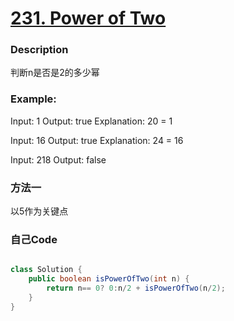 # [231. Power of Two](https://leetcode.com/problems/power-of-two/description/)


### Description
判断n是否是2的多少幂

### Example:
 
Input: 1
Output: true 
Explanation: 20 = 1

Input: 16
Output: true
Explanation: 24 = 16

Input: 218
Output: false
    
### 方法一

以5作为关键点
### 自己Code

```java

class Solution {
    public boolean isPowerOfTwo(int n) {
        return n== 0? 0:n/2 + isPowerOfTwo(n/2);
    }
}

   

```
